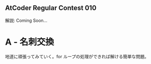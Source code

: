 ## AtCoder Regular Contest 010

解説: Coming Soon...


# A - 名刺交換

地道に頑張ってみていく。for ループの処理ができれば解ける簡単な問題。